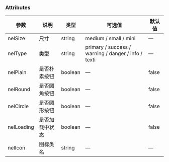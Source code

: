 ### Attributes

| 参数       | 说明           | 类型    | 可选值                                              | 默认值 |
| ---------- | -------------- | ------- | --------------------------------------------------- | ------ |
| nelSize    | 尺寸           | string  | medium / small / mini                               | —      |
| nelType    | 类型           | string  | primary / success / warning / danger / info / texti | —      |
| nelPlain   | 是否朴素按钮   | boolean | —                                                   | false  |
| nelRound   | 是否圆角按钮   | boolean | —                                                   | false  |
| nelCircle  | 是否圆形按钮   | boolean | —                                                   | false  |
| nelLoading | 是否加载中状态 | boolean | —                                                   | false  |
| nelIcon    | 图标类名       | string  | —                                                   | —      |
